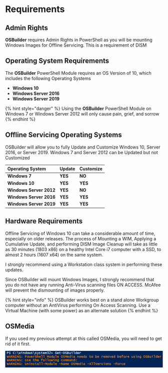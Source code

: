 # Requirements

## Admin Rights

**OSBuilder** requires Admin Rights in PowerShell as you will be mounting Windows Images for Offline Servicing.  This is a requirement of DISM

## Operating System Requirements

The **OSBuilder** PowerShell Module requires an OS Version of 10, which includes the following Operating Systems

* **Windows 10**
* **Windows Server 2016**
* **Windows Server 2019**

{% hint style="danger" %}
Using the **OSBuilder** PowerShell Module on Windows 7 or Windows Server 2012 will only cause pain, grief, and sorrow
{% endhint %}

## Offline Servicing Operating Systems

OSBuilder will allow you to fully Update and Customize Windows 10, Server 2016, or Server 2019.  Windows 7 and Server 2012 can be Updated but not Customized

| **Operating System** | **Update** | **Customize** |
| :--- | :--- | :--- |
| **Windows 7** | **YES** | **NO** |
| **Windows 10** | **YES** | **YES** |
| **Windows Server 2012** | **YES** | **NO** |
| **Windows Server 2016** | **YES** | **YES** |
| **Windows Server 2019** | **YES** | **YES** |

## Hardware Requirements

Offline Servicing of Windows 10 can take a considerable amount of time, especially on older releases. The process of Mounting a WIM, Applying a Cumulative Update, and performing DISM Image Cleanup will take as little as 30 minutes \(1803 x86\) on a healthy Intel Core i7 computer with a SSD, to almost 2 hours \(1607 x64\) on the same system.

I strongly recommend using a Workstation class system in performing these updates.

Since OSBuilder will mount Windows Images, I strongly recommend that you do not have any running Anti-Virus scanning files ON ACCESS. McAfee will prevent the dismounting of images properly.

{% hint style="info" %}
OSBuilder works best on a stand alone Workgroup computer without an AntiVirus performing On Access Scanning.  Use a Virtual Machine \(with some power\) as an alternate solution
{% endhint %}

## OSMedia

If you used my previous attempt at this called OSMedia, you will need to get rid of it first.

![](../../.gitbook/assets/2018-07-10_11-49-36.png)



